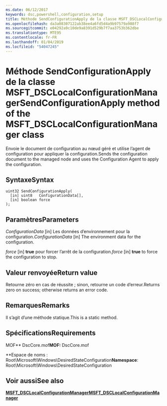 ```yaml
---
ms.date: 06/12/2017
keywords: dsc,powershell,configuration,setup
title: Méthode SendConfigurationApply de la classe MSFT_DSCLocalConfigurationManager
ms.openlocfilehash: da3a08307122ab38ee4a6fd5d4a9b97579a988f7
ms.sourcegitcommit: e04292a9c10de9a8391d529b7f7aa3753b362dbe
ms.translationtype: MTE95
ms.contentlocale: fr-FR
ms.lasthandoff: 01/04/2019
ms.locfileid: "54047245"
---
```

# <a name="sendconfigurationapply-method-of-the-msftdsclocalconfigurationmanager-class"></a><span data-ttu-id="91a22-103">Méthode SendConfigurationApply de la classe MSFT_DSCLocalConfigurationManager</span><span class="sxs-lookup"><span data-stu-id="91a22-103">SendConfigurationApply method of the MSFT_DSCLocalConfigurationManager class</span></span>

<span data-ttu-id="91a22-104">Envoie le document de configuration au nœud géré et utilise l’agent de configuration pour appliquer la configuration.</span><span class="sxs-lookup"><span data-stu-id="91a22-104">Sends the configuration document to the managed node and uses the Configuration Agent to apply the configuration.</span></span>

## <a name="syntax"></a><span data-ttu-id="91a22-105">Syntaxe</span><span class="sxs-lookup"><span data-stu-id="91a22-105">Syntax</span></span>

```mof
uint32 SendConfigurationApply(
  [in] uint8   ConfigurationData[],
  [in] boolean force
);
```

## <a name="parameters"></a><span data-ttu-id="91a22-106">Paramètres</span><span class="sxs-lookup"><span data-stu-id="91a22-106">Parameters</span></span>

<span data-ttu-id="91a22-107">*ConfigurationData* \[in\] Les données d’environnement pour la configuration.</span><span class="sxs-lookup"><span data-stu-id="91a22-107">*ConfigurationData* \[in\] The environment data for the configuration.</span></span>

<span data-ttu-id="91a22-108">*force* \[in\] **true** pour forcer l’arrêt de la configuration.</span><span class="sxs-lookup"><span data-stu-id="91a22-108">*force* \[in\] **true** to force the configuration to stop.</span></span>

## <a name="return-value"></a><span data-ttu-id="91a22-109">Valeur renvoyée</span><span class="sxs-lookup"><span data-stu-id="91a22-109">Return value</span></span>

<span data-ttu-id="91a22-110">Retourne zéro en cas de réussite ; sinon, retourne un code d’erreur.</span><span class="sxs-lookup"><span data-stu-id="91a22-110">Returns zero on success; otherwise returns an error code.</span></span>

## <a name="remarks"></a><span data-ttu-id="91a22-111">Remarques</span><span class="sxs-lookup"><span data-stu-id="91a22-111">Remarks</span></span>

<span data-ttu-id="91a22-112">Il s’agit d’une méthode statique.</span><span class="sxs-lookup"><span data-stu-id="91a22-112">This is a static method.</span></span>

## <a name="requirements"></a><span data-ttu-id="91a22-113">Spécifications</span><span class="sxs-lookup"><span data-stu-id="91a22-113">Requirements</span></span>

<span data-ttu-id="91a22-114">MOF\*\* DscCore.mof</span><span class="sxs-lookup"><span data-stu-id="91a22-114">**MOF:** DscCore.mof</span></span>

<span data-ttu-id="91a22-115">\*\*Espace de noms : Root\Microsoft\Windows\DesiredStateConfiguration</span><span class="sxs-lookup"><span data-stu-id="91a22-115">**Namespace**: Root\Microsoft\Windows\DesiredStateConfiguration</span></span>

## <a name="see-also"></a><span data-ttu-id="91a22-116">Voir aussi</span><span class="sxs-lookup"><span data-stu-id="91a22-116">See also</span></span>

[<span data-ttu-id="91a22-117">**MSFT_DSCLocalConfigurationManager**</span><span class="sxs-lookup"><span data-stu-id="91a22-117">**MSFT_DSCLocalConfigurationManager**</span></span>](msft-dsclocalconfigurationmanager.md)